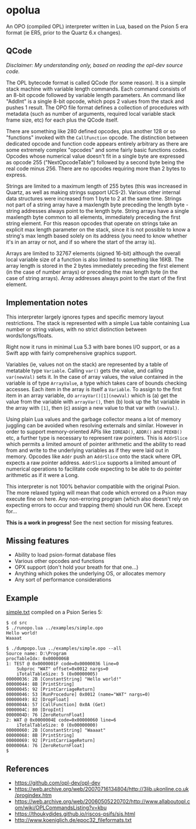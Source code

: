 # opolua

An OPO (compiled OPL) interpreter written in Lua, based on the Psion 5 era format (ie ER5, prior to the Quartz 6.x changes).

## QCode

_Disclaimer: My understanding only, based on reading the opl-dev source code._

The OPL bytecode format is called QCode (for some reason). It is a simple stack machine with variable length commands. Each command consists of an 8-bit opcode followed by variable length parameters. An command like "AddInt" is a single 8-bit opcode, which pops 2 values from the stack and pushes 1 result. The OPO file format defines a collection of procedures with metadata (such as number of arguments, required local variable stack frame size, etc) for each plus the QCode itself.

There are something like 280 defined opcodes, plus another 128 or so "functions" invoked with the `CallFunction` opcode. The distinction between dedicated opcode and function code appears entirely arbitrary as there are some extremely complex "opcodes" and some fairly basic functions codes. Opcodes whose numerical value doesn't fit in a single byte are expressed as opcode 255 ("NextOpcodeTable") followed by a second byte being the real code minus 256. There are no opcodes requiring more than 2 bytes to express.

Strings are limited to a maximum length of 255 bytes (this was increased in Quartz, as well as making strings support UCS-2). Various other internal data structures were increased from 1 byte to 2 at the same time. Strings not part of a string array have a maxlength byte preceding the length byte - string addresses always point to the length byte. String arrays have a single maxlength byte common to all elements, immediately preceding the first string element. For this reason opcodes that operate on strings take an explicit max length parameter on the stack, since it is not possible to know a string's max length based solely on its address (you need to know whether it's in an array or not, and if so where the start of the array is).

Arrays are limited to 32767 elements (signed 16-bit) although the overall local variable size of a function is also limited to something like 16KB. The array length is stored in the 2 bytes immediately preceding the first element (in the case of number arrays) or preceding the max length byte (in the case of string arrays). Array addresses always point to the start of the first element.

## Implementation notes

This interpreter largely ignores types and specific memory layout restrictions. The stack is represented with a simple Lua table containing Lua number or string values, with no strict distinction between words/longs/floats.

Right now it runs in minimal Lua 5.3 with bare bones I/O support, or as a Swift app with fairly comprehensive graphics support.

Variables (ie, values not on the stack) are represented by a table of metatable type `Variable`. Calling `var()` gets the value, and calling `var(newVal)` sets it. In the case of array values, the value contained in the variable is of type `ArrayValue`, a type which takes care of bounds checking accesses. Each item in the array is itself a `Variable`. To assign to the first item in an array variable, do `arrayVar()[1](newVal)` which is (a) get the value from the variable with `arrayVar()`, then (b) look up the 1st variable in the array with `[1]`, then (c) assign a new value to that var with `(newVal)`.

Using plain Lua values and the garbage collector means a lot of memory juggling can be avoided when resolving externals and similar. However in order to support memory-oriented APIs like `IOREAD()`, `ADDR()` and `PEEKB()` etc, a further type is necessary to represent raw pointers. This is `AddrSlice` which permits a limited amount of pointer arithmetic and the ability to read from and write to the underlying variables as if they were laid out in memory. Opcodes like `Addr` push an `AddrSlice` onto the stack where OPL expects a raw pointer address. `AddrSlice` supports a limited amount of numerical operations to facilitate code expecting to be able to do pointer arithmetic as if it were a Long.

This interpreter is not 100% behavior compatible with the original Psion. The more relaxed typing will mean that code which errored on a Psion may execute fine on here. Any non-erroring program (which also doesn't rely on expecting errors to occur and trapping them) should run OK here. Except for...

**This is a work in progress!** See the next section for missing features.

## Missing features

* Ability to load psion-format database files
* Various other opcodes and functions
* OPX support (don't hold your breath for that one...)
* Anything which pokes the underlying OS, or allocates memory
* Any sort of performance considerations

## Example

[simple.txt](examples/simple.txt) compiled on a Psion Series 5:

```
$ cd src
$ ./runopo.lua ../examples/simple.opo 
Hello world!
Waaaat

$ ./dumpopo.lua ../examples/simple.opo --all
Source name: D:\Program
procTableIdx: 0x0000006B
1: TEST @ 0x0000001F code=0x00000036 line=0
    Subproc "WAT" offset=0x0012 nargs=0
    iTotalTableSize: 5 (0x00000005)
00000036: 2B [ConstantString] "Hello world!"
00000044: 8B [PrintString] 
00000045: 92 [PrintCarriageReturn] 
00000046: 53 [RunProcedure] 0x0012 (name="WAT" nargs=0)
00000049: 82 [DropFloat] 
0000004A: 57 [CallFunction] 0x0A (Get)
0000004C: 80 [DropInt] 
0000004D: 76 [ZeroReturnFloat] 
2: WAT @ 0x0000004E code=0x00000060 line=6
    iTotalTableSize: 0 (0x00000000)
00000060: 2B [ConstantString] "Waaaat"
00000068: 8B [PrintString] 
00000069: 92 [PrintCarriageReturn] 
0000006A: 76 [ZeroReturnFloat] 
$
```

## References

* https://github.com/opl-dev/opl-dev
* https://web.archive.org/web/20070716134804/http://3lib.ukonline.co.uk/progindex.htm
* https://web.archive.org/web/20060505220702/http://www.allaboutopl.com/wiki/OPLCommandsListing?v=kbu
* https://thoukydides.github.io/riscos-psifs/sis.html
* http://www.koeniglich.de/epoc32_fileformats.txt